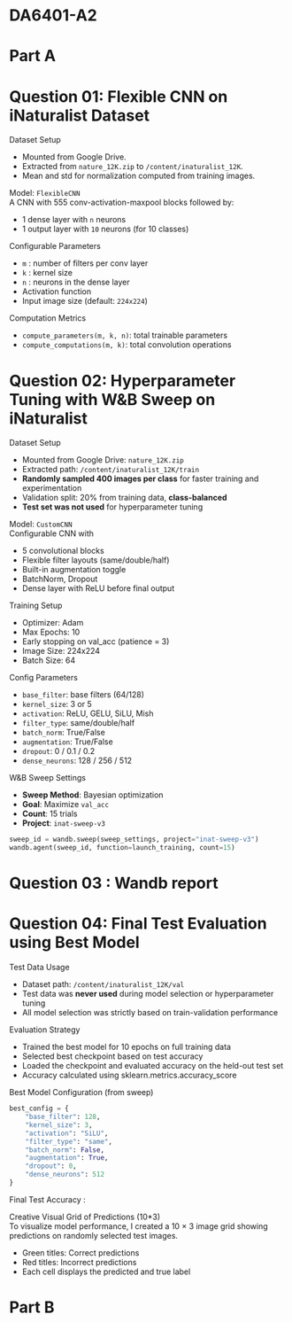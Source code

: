 # DA6401-A2 
# Part A
# Question 01: Flexible CNN on iNaturalist Dataset


 Dataset Setup
- Mounted from Google Drive.
- Extracted from `nature_12K.zip` to `/content/inaturalist_12K`.
- Mean and std for normalization computed from training images.


 Model: `FlexibleCNN` <br>
A CNN with 555 conv-activation-maxpool blocks followed by:
- 1 dense layer with `n` neurons
- 1 output layer with `10` neurons (for 10 classes)

 Configurable Parameters
- `m` : number of filters per conv layer  
- `k` : kernel size  
- `n` : neurons in the dense layer  
- Activation function 
- Input image size (default: `224x224`)  


Computation Metrics
- `compute_parameters(m, k, n)`: total trainable parameters  
- `compute_computations(m, k)`: total convolution operations
# Question 02: Hyperparameter Tuning with W&B Sweep on iNaturalist 



 Dataset Setup
- Mounted from Google Drive: `nature_12K.zip`
- Extracted path: `/content/inaturalist_12K/train`
- **Randomly sampled 400 images per class** for faster training and experimentation
- Validation split: 20% from training data, **class-balanced**
- **Test set was not used** for hyperparameter tuning



 Model: `CustomCNN` <br>
Configurable CNN with
- 5 convolutional blocks
- Flexible filter layouts (same/double/half)
- Built-in augmentation toggle
-  BatchNorm, Dropout
- Dense layer with ReLU before final output

Training Setup
- Optimizer: Adam
- Max Epochs: 10
- Early stopping on val_acc (patience = 3)
- Image Size: 224x224
- Batch Size: 64

 Config Parameters
- `base_filter`: base filters (64/128)
- `kernel_size`: 3 or 5
- `activation`: ReLU, GELU, SiLU, Mish
- `filter_type`: same/double/half
- `batch_norm`: True/False
- `augmentation`: True/False
- `dropout`: 0 / 0.1 / 0.2
- `dense_neurons`: 128 / 256 / 512



 W&B Sweep Settings
- **Sweep Method**: Bayesian optimization
- **Goal**: Maximize `val_acc`
- **Count**: 15 trials
- **Project**: `inat-sweep-v3`

```python
sweep_id = wandb.sweep(sweep_settings, project="inat-sweep-v3")
wandb.agent(sweep_id, function=launch_training, count=15)
```
# Question 03 : Wandb report

# Question 04: Final Test Evaluation using Best Model



Test Data Usage
- Dataset path: `/content/inaturalist_12K/val`
- Test data was **never used** during model selection or hyperparameter tuning
- All model selection was strictly based on train-validation performance

Evaluation Strategy
- Trained the best model for 10 epochs on full training data
- Selected best checkpoint based on test accuracy
- Loaded the checkpoint and evaluated accuracy on the held-out test set
- Accuracy calculated using sklearn.metrics.accuracy_score

Best Model Configuration (from sweep)
```python
best_config = {
    "base_filter": 128,
    "kernel_size": 3,
    "activation": "SiLU",
    "filter_type": "same",
    "batch_norm": False,
    "augmentation": True,
    "dropout": 0,
    "dense_neurons": 512
}
```
Final Test Accuracy : 

Creative Visual Grid of Predictions (10*3) <br>
To visualize model performance, I created a 10 × 3 image grid showing predictions on randomly selected test images.
- Green titles: Correct predictions
- Red titles: Incorrect predictions
- Each cell displays the predicted and true label
# Part B
